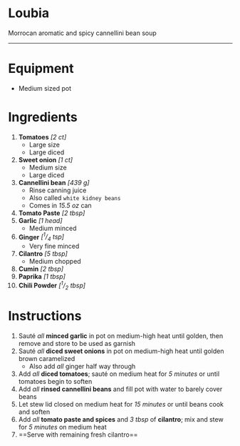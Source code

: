 # Loubia

Morrocan aromatic and spicy cannellini bean soup

---

# Equipment

- Medium sized pot

# Ingredients
1) **Tomatoes** *\[2 ct\]*
   - Large size
   - Large diced
2) **Sweet onion** *\[1 ct\]*
   - Medium size
   - Large diced
3) **Cannellini bean** *\[439 g\]*
   - Rinse canning juice
   - Also called `white kidney beans`
   - Comes in *15.5 oz* can
4) **Tomato Paste** *\[2 tbsp\]*
5) **Garlic** *\[1 head\]*
   - Medium minced
6) **Ginger** *\[<sup>1</sup>/<sub>4</sub> tsp\]*
   - Very fine minced
7) **Cilantro** *\[5 tbsp\]*
   - Medium chopped
8) **Cumin** *\[2 tbsp\]*
9) **Paprika** *\[1 tbsp\]*
10) **Chili Powder** *\[<sup>1</sup>/<sub>2</sub> tbsp\]*

# Instructions
1) Sauté *all* **minced garlic** in pot on medium-high heat until golden, then remove and store to be used as garnish
2) Sauté *all* **diced sweet onions** in pot on medium-high heat until golden brown caramelized
   - Also add *all* ginger half way through
3) Add *all* **diced tomatoes**; sauté on medium heat for *5 minutes* or until tomatoes begin to soften
4) Add *all* **rinsed cannellini beans** and fill pot with water to barely cover beans
5) Let stew lid closed on medium heat for *15 minutes* or until beans cook and soften
6) Add *all* **tomato paste and spices** and *3 tbsp* of **cilantro**; mix and stew for *5 minutes* on medium heat
7) ==Serve with remaining fresh cilantro==
